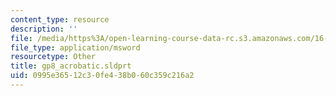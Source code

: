 ```yaml
---
content_type: resource
description: ''
file: /media/https%3A/open-learning-course-data-rc.s3.amazonaws.com/16-810-engineering-design-and-rapid-prototyping-january-iap-2005/0995e36512c30fe438b060c359c216a2_gp8_acrobatic.sldprt
file_type: application/msword
resourcetype: Other
title: gp8_acrobatic.sldprt
uid: 0995e365-12c3-0fe4-38b0-60c359c216a2
---
```

